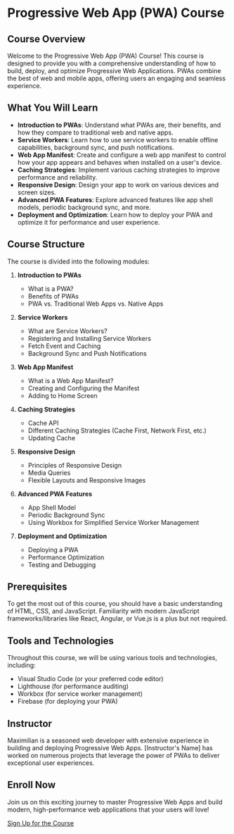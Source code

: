 # Progressive Web App (PWA) Course

## Course Overview
Welcome to the Progressive Web App (PWA) Course! This course is designed to provide you with a comprehensive understanding of how to build, deploy, and optimize Progressive Web Applications. PWAs combine the best of web and mobile apps, offering users an engaging and seamless experience.

## What You Will Learn
- **Introduction to PWAs**: Understand what PWAs are, their benefits, and how they compare to traditional web and native apps.
- **Service Workers**: Learn how to use service workers to enable offline capabilities, background sync, and push notifications.
- **Web App Manifest**: Create and configure a web app manifest to control how your app appears and behaves when installed on a user's device.
- **Caching Strategies**: Implement various caching strategies to improve performance and reliability.
- **Responsive Design**: Design your app to work on various devices and screen sizes.
- **Advanced PWA Features**: Explore advanced features like app shell models, periodic background sync, and more.
- **Deployment and Optimization**: Learn how to deploy your PWA and optimize it for performance and user experience.

## Course Structure
The course is divided into the following modules:

1. **Introduction to PWAs**
   - What is a PWA?
   - Benefits of PWAs
   - PWA vs. Traditional Web Apps vs. Native Apps

2. **Service Workers**
   - What are Service Workers?
   - Registering and Installing Service Workers
   - Fetch Event and Caching
   - Background Sync and Push Notifications

3. **Web App Manifest**
   - What is a Web App Manifest?
   - Creating and Configuring the Manifest
   - Adding to Home Screen

4. **Caching Strategies**
   - Cache API
   - Different Caching Strategies (Cache First, Network First, etc.)
   - Updating Cache

5. **Responsive Design**
   - Principles of Responsive Design
   - Media Queries
   - Flexible Layouts and Responsive Images

6. **Advanced PWA Features**
   - App Shell Model
   - Periodic Background Sync
   - Using Workbox for Simplified Service Worker Management

7. **Deployment and Optimization**
   - Deploying a PWA
   - Performance Optimization
   - Testing and Debugging

## Prerequisites
To get the most out of this course, you should have a basic understanding of HTML, CSS, and JavaScript. Familiarity with modern JavaScript frameworks/libraries like React, Angular, or Vue.js is a plus but not required.

## Tools and Technologies
Throughout this course, we will be using various tools and technologies, including:
- Visual Studio Code (or your preferred code editor)
- Lighthouse (for performance auditing)
- Workbox (for service worker management)
- Firebase (for deploying your PWA)

## Instructor
Maximilian is a seasoned web developer with extensive experience in building and deploying Progressive Web Apps. [Instructor's Name] has worked on numerous projects that leverage the power of PWAs to deliver exceptional user experiences.

## Enroll Now
Join us on this exciting journey to master Progressive Web Apps and build modern, high-performance web applications that your users will love!

[Sign Up for the Course](https://www.udemy.com/course/progressive-web-app-pwa-the-complete-guide/)



